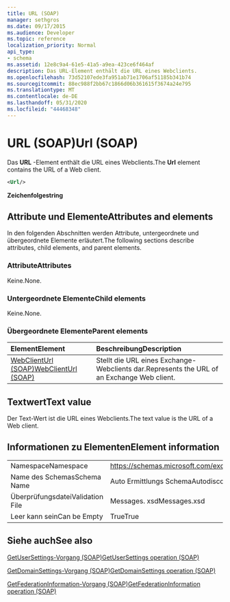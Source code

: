 ```yaml
---
title: URL (SOAP)
manager: sethgros
ms.date: 09/17/2015
ms.audience: Developer
ms.topic: reference
localization_priority: Normal
api_type:
- schema
ms.assetid: 12e8c9a4-61e5-41a5-a9ea-423ce6f464af
description: Das URL-Element enthält die URL eines Webclients.
ms.openlocfilehash: 73d52107ede3fa951ab71e1706af51185b341b74
ms.sourcegitcommit: 88ec988f2bb67c1866d06b361615f3674a24e795
ms.translationtype: MT
ms.contentlocale: de-DE
ms.lasthandoff: 05/31/2020
ms.locfileid: "44468348"
---
```

# <a name="url-soap"></a><span data-ttu-id="a05b8-103">URL (SOAP)</span><span class="sxs-lookup"><span data-stu-id="a05b8-103">Url (SOAP)</span></span>

<span data-ttu-id="a05b8-104">Das **URL** -Element enthält die URL eines Webclients.</span><span class="sxs-lookup"><span data-stu-id="a05b8-104">The **Url** element contains the URL of a Web client.</span></span> 
  
```XML
<Url/>
```

 <span data-ttu-id="a05b8-105">**Zeichenfolge**</span><span class="sxs-lookup"><span data-stu-id="a05b8-105">**string**</span></span>
## <a name="attributes-and-elements"></a><span data-ttu-id="a05b8-106">Attribute und Elemente</span><span class="sxs-lookup"><span data-stu-id="a05b8-106">Attributes and elements</span></span>

<span data-ttu-id="a05b8-107">In den folgenden Abschnitten werden Attribute, untergeordnete und übergeordnete Elemente erläutert.</span><span class="sxs-lookup"><span data-stu-id="a05b8-107">The following sections describe attributes, child elements, and parent elements.</span></span>
  
### <a name="attributes"></a><span data-ttu-id="a05b8-108">Attribute</span><span class="sxs-lookup"><span data-stu-id="a05b8-108">Attributes</span></span>

<span data-ttu-id="a05b8-109">Keine.</span><span class="sxs-lookup"><span data-stu-id="a05b8-109">None.</span></span>
  
### <a name="child-elements"></a><span data-ttu-id="a05b8-110">Untergeordnete Elemente</span><span class="sxs-lookup"><span data-stu-id="a05b8-110">Child elements</span></span>

<span data-ttu-id="a05b8-111">Keine.</span><span class="sxs-lookup"><span data-stu-id="a05b8-111">None.</span></span>
  
### <a name="parent-elements"></a><span data-ttu-id="a05b8-112">Übergeordnete Elemente</span><span class="sxs-lookup"><span data-stu-id="a05b8-112">Parent elements</span></span>

|<span data-ttu-id="a05b8-113">**Element**</span><span class="sxs-lookup"><span data-stu-id="a05b8-113">**Element**</span></span>|<span data-ttu-id="a05b8-114">**Beschreibung**</span><span class="sxs-lookup"><span data-stu-id="a05b8-114">**Description**</span></span>|
|:-----|:-----|
|[<span data-ttu-id="a05b8-115">WebClientUrl (SOAP)</span><span class="sxs-lookup"><span data-stu-id="a05b8-115">WebClientUrl (SOAP)</span></span>](webclienturl-soap.md) <br/> |<span data-ttu-id="a05b8-116">Stellt die URL eines Exchange-Webclients dar.</span><span class="sxs-lookup"><span data-stu-id="a05b8-116">Represents the URL of an Exchange Web client.</span></span>  <br/> |
   
## <a name="text-value"></a><span data-ttu-id="a05b8-117">Textwert</span><span class="sxs-lookup"><span data-stu-id="a05b8-117">Text value</span></span>

<span data-ttu-id="a05b8-118">Der Text-Wert ist die URL eines Webclients.</span><span class="sxs-lookup"><span data-stu-id="a05b8-118">The text value is the URL of a Web client.</span></span>
  
## <a name="element-information"></a><span data-ttu-id="a05b8-119">Informationen zu Elementen</span><span class="sxs-lookup"><span data-stu-id="a05b8-119">Element information</span></span>

|||
|:-----|:-----|
|<span data-ttu-id="a05b8-120">Namespace</span><span class="sxs-lookup"><span data-stu-id="a05b8-120">Namespace</span></span>  <br/> |https://schemas.microsoft.com/exchange/2010/Autodiscover  <br/> |
|<span data-ttu-id="a05b8-121">Name des Schemas</span><span class="sxs-lookup"><span data-stu-id="a05b8-121">Schema Name</span></span>  <br/> |<span data-ttu-id="a05b8-122">Auto Ermittlungs Schema</span><span class="sxs-lookup"><span data-stu-id="a05b8-122">Autodiscover schema</span></span>  <br/> |
|<span data-ttu-id="a05b8-123">Überprüfungsdatei</span><span class="sxs-lookup"><span data-stu-id="a05b8-123">Validation File</span></span>  <br/> |<span data-ttu-id="a05b8-124">Messages. xsd</span><span class="sxs-lookup"><span data-stu-id="a05b8-124">Messages.xsd</span></span>  <br/> |
|<span data-ttu-id="a05b8-125">Leer kann sein</span><span class="sxs-lookup"><span data-stu-id="a05b8-125">Can be Empty</span></span>  <br/> |<span data-ttu-id="a05b8-126">True</span><span class="sxs-lookup"><span data-stu-id="a05b8-126">True</span></span>  <br/> |
   
## <a name="see-also"></a><span data-ttu-id="a05b8-127">Siehe auch</span><span class="sxs-lookup"><span data-stu-id="a05b8-127">See also</span></span>



[<span data-ttu-id="a05b8-128">GetUserSettings-Vorgang (SOAP)</span><span class="sxs-lookup"><span data-stu-id="a05b8-128">GetUserSettings operation (SOAP)</span></span>](getusersettings-operation-soap.md)
  
[<span data-ttu-id="a05b8-129">GetDomainSettings-Vorgang (SOAP)</span><span class="sxs-lookup"><span data-stu-id="a05b8-129">GetDomainSettings operation (SOAP)</span></span>](getdomainsettings-operation-soap.md)
  
[<span data-ttu-id="a05b8-130">GetFederationInformation-Vorgang (SOAP)</span><span class="sxs-lookup"><span data-stu-id="a05b8-130">GetFederationInformation operation (SOAP)</span></span>](getfederationinformation-operation-soap.md)

